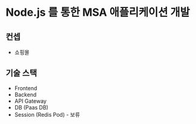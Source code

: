 # Node.js 를 통한 MSA 애플리케이션 개발


## 컨셉

- 쇼핑몰


## 기술 스택

- Frontend
- Backend
- API Gateway
- DB (Paas DB)
- Session (Redis Pod) - 보류

